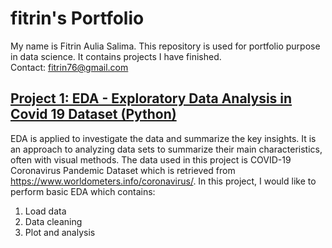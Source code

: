 # fitrin's Portfolio
My name is Fitrin Aulia Salima. This repository is used for portfolio purpose in data science. It contains projects I have finished.  
Contact: fitrin76@gmail.com

## [Project 1: EDA - Exploratory Data Analysis in Covid 19 Dataset (Python)](https://github.com/fitrinaulia/fitrinaulia.github.io/blob/main/EDA_Covid_19.ipynb)
EDA is applied to investigate the data and summarize the key insights. It is an approach to analyzing data sets to summarize their main characteristics, often with visual methods. The data used in this project is COVID-19 Coronavirus Pandemic Dataset which is retrieved from https://www.worldometers.info/coronavirus/. 
In this project, I would like to perform basic EDA which contains:
1. Load data
2. Data cleaning
3. Plot and analysis
